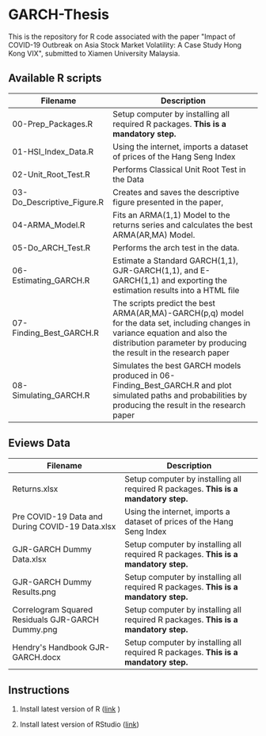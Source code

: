 # GARCH-Thesis

This is the repository for R code associated with the paper "Impact of COVID-19 Outbreak on Asia Stock Market Volatility: A Case Study Hong Kong VIX", submitted to Xiamen University Malaysia.

## Available R scripts

| Filename                         | Description                                                                                        |
|----------------------------------|----------------------------------------------------------------------------------------------------|
| 00-Prep_Packages.R               | Setup computer by installing all required R packages. **This is a mandatory step.**                |
| 01-HSI_Index_Data.R              | Using the internet, imports a dataset of prices of the Hang Seng Index                             |
| 02-Unit_Root_Test.R              | Performs Classical Unit Root Test in the Data                                                      |
| 03-Do_Descriptive_Figure.R       | Creates and saves the descriptive figure presented in the paper,                                   |
| 04-ARMA_Model.R                  | Fits an ARMA(1,1) Model to the returns series and calculates the best ARMA(AR,MA) Model.                                                                                                                                                                                               |
| 05-Do_ARCH_Test.R                | Performs the arch test in the data.                                                                |
| 06-Estimating_GARCH.R            | Estimate a Standard GARCH(1,1), GJR-GARCH(1,1), and E-GARCH(1,1) and exporting the estimation results into a HTML file                                                                                                                                                                 |
| 07-Finding_Best_GARCH.R          | The scripts predict the best ARMA(AR,MA)-GARCH(p,q) model for the data set, including changes in variance equation and also the distribution parameter by producing the result in the research paper                                                                                 |
| 08-Simulating_GARCH.R            | Simulates the best GARCH models produced in 06-Finding_Best_GARCH.R and plot simulated paths and probabilities by producing the result in the research paper                                                                                                                          |

## Eviews Data

| Filename                                          | Description                                                                                        |
|---------------------------------------------------|----------------------------------------------------------------------------------------------------|
| Returns.xlsx                                      | Setup computer by installing all required R packages. **This is a mandatory step.**                |
| Pre COVID-19 Data and During COVID-19 Data.xlsx   | Using the internet, imports a dataset of prices of the Hang Seng Index                             |
| GJR-GARCH Dummy Data.xlsx                         | Setup computer by installing all required R packages. **This is a mandatory step.**                |
| GJR-GARCH Dummy Results.png                       | Setup computer by installing all required R packages. **This is a mandatory step.**                |
| Correlogram Squared Residuals GJR-GARCH Dummy.png | Setup computer by installing all required R packages. **This is a mandatory step.**                |
| Hendry's Handbook GJR-GARCH.docx                  | Setup computer by installing all required R packages. **This is a mandatory step.**                |

## Instructions

1) Install latest version of R ([link](https://cloud.r-project.org/) )

2) Install latest version of RStudio ([link](https://rstudio.com/products/rstudio/download/))
